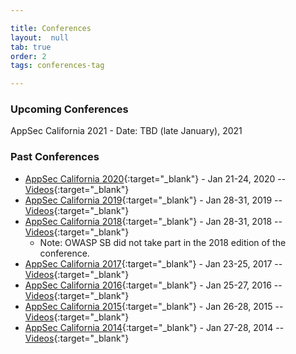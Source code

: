 ```yaml
---

title: Conferences
layout:  null
tab: true
order: 2
tags: conferences-tag

---
```


### Upcoming Conferences

AppSec California 2021 - Date: TBD (late January), 2021

### Past Conferences
* [AppSec California 2020](https://2020.appseccalifornia.org/){:target="_blank"} - Jan 21-24, 2020 -- [Videos](https://www.youtube.com/watch?v=HGuqRdPUGy4&list=PLhaoFbw_ejdo-4nSeRKNH1pRhdfsn3CI7){:target="_blank"}
* [AppSec California 2019](https://2019.appseccalifornia.org/){:target="_blank"} - Jan 28-31, 2019 -- [Videos](https://www.youtube.com/watch?v=hqui975ee9c&list=PLpr-xdpM8wG-bXotGh7OcWk9Xrc1b4pIJ){:target="_blank"}
* [AppSec California 2018](https://2018.appseccalifornia.org/){:target="_blank"} - Jan 28-31, 2018 -- [Videos](https://www.youtube.com/playlist?list=PLpr-xdpM8wG-mJASEZ4TqFYtiRgasd-ki&disable_polymer=true){:target="_blank"}
  * Note: OWASP SB did not take part in the 2018 edition of the conference.
* [AppSec California 2017](https://2017.appseccalifornia.org/){:target="_blank"} - Jan 23-25, 2017 -- [Videos](https://www.youtube.com/playlist?list=PLpr-xdpM8wG8pt2jJIOc_jOmd06v1FpMp){:target="_blank"}
* [AppSec California 2016](https://2016.appseccalifornia.org/){:target="_blank"} - Jan 25-27, 2016 -- [Videos](https://www.youtube.com/playlist?list=PLpr-xdpM8wG8fNc1gwXz4SXKTRB4yZB5v){:target="_blank"}
* [AppSec California 2015](https://2015.appseccalifornia.org/){:target="_blank"} - Jan 26-28, 2015 -- [Videos](https://www.youtube.com/watch?v=2OTRU--HtLM&list=PLpr-xdpM8wG-xWNB98Q2uLN7O8E91xJzK){:target="_blank"}
* [AppSec California 2014](https://2014.appseccalifornia.org/){:target="_blank"} - Jan 27-28, 2014 -- [Videos](https://www.youtube.com/watch?v=8gtmj4Uk-tc&list=PLpr-xdpM8wG9lbJhvAOJrUaGXpZns7O0g){:target="_blank"}